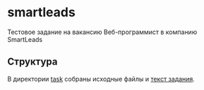 # smartleads
Тестовое задание на вакансию Веб-программист в компанию SmartLeads

## Структура
В директории [task](/task) собраны исходные файлы и [текст задания](/task/задание.docx).

